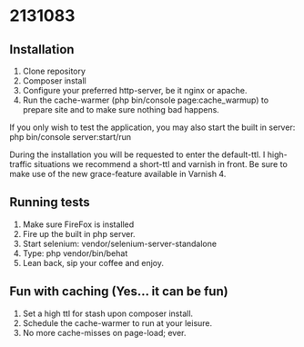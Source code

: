# 2131083

Installation
------------

1. Clone repository
2. Composer install
3. Configure your preferred http-server, be it nginx or apache.
4. Run the cache-warmer (php bin/console page:cache_warmup) to prepare site and to make sure nothing bad happens.

If you only wish to test the application, you may also start the built in server: php bin/console server:start/run

During the installation you will be requested to enter the default-ttl.
I high-traffic situations we recommend a short-ttl and varnish in front.
Be sure to make use of the new grace-feature available in Varnish 4.

Running tests
-------------

1. Make sure FireFox is installed
2. Fire up the built in php server.
3. Start selenium: vendor/selenium-server-standalone
4. Type: php vendor/bin/behat
5. Lean back, sip your coffee and enjoy.

Fun with caching (Yes... it can be fun)
---------------------------------------

1. Set a high ttl for stash upon composer install.
2. Schedule the cache-warmer to run at your leisure.
3. No more cache-misses on page-load; ever.